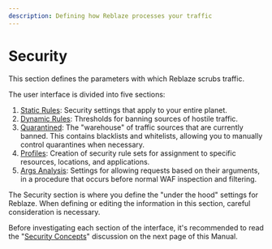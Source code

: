 ```yaml
---
description: Defining how Reblaze processes your traffic
---
```


# Security

This section defines the parameters with which Reblaze scrubs traffic. 

The user interface is divided into five sections:

1. [Static Rules](static-rules.md): Security settings that apply to your entire planet. 
2. [Dynamic Rules](dynamic-rules.md):  Thresholds for banning sources of hostile traffic.
3. [Quarantined](quarantined.md): The "warehouse" of traffic sources that are currently banned. This contains blacklists and whitelists, allowing you to manually control quarantines when necessary. 
4. [Profiles](profiles/): Creation of security rule sets for assignment to specific resources, locations, and applications. 
5. [Args Analysis](args-analysis.md): Settings for allowing requests based on their arguments, in a procedure that occurs before normal WAF inspection and filtering.

The Security section is where you define the "under the hood" settings for Reblaze. When defining or editing the information in this section, careful consideration is necessary. 

Before investigating each section of the interface, it's recommended to read the "[Security Concepts](concepts.md)" discussion on the next page of this Manual.

